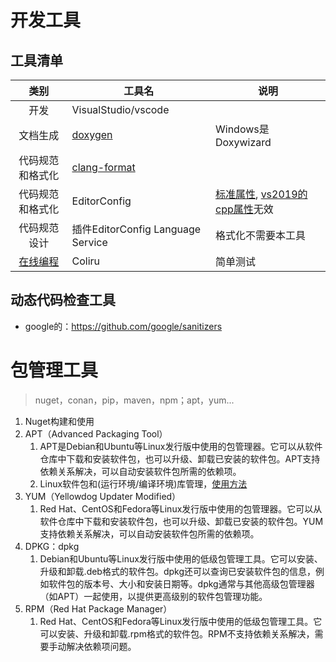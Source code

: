 # 开发工具

## 工具清单
| 类别 | 工具名 | 说明 |
| :-: | - | - |
| 开发 | VisualStudio/vscode |  |
| 文档生成 | [doxygen](./doxygen) | Windows是Doxywizard |
| 代码规范和格式化 | [clang-format](./clang_format) |  |
| 代码规范和格式化 | EditorConfig | [标准属性](https://editorconfig.org/#supported-properties), [vs2019的cpp属性](https://docs.microsoft.com/en-us/visualstudio/ide/cpp-editorconfig-properties?view=vs-2019)无效 |
| 代码规范设计 | 插件EditorConfig Language Service | 格式化不需要本工具 |
| [在线编程](https://coliru.stacked-crooked.com/) | Coliru | 简单测试 |

## 动态代码检查工具
* google的：https://github.com/google/sanitizers

# 包管理工具
> nuget，conan，pip，maven，npm；apt，yum...

1. Nuget构建和使用
1. APT（Advanced Packaging Tool）
    1. APT是Debian和Ubuntu等Linux发行版中使用的包管理器。它可以从软件仓库中下载和安装软件包，也可以升级、卸载已安装的软件包。APT支持依赖关系解决，可以自动安装软件包所需的依赖项。
    1. Linux软件包和(运行环境/编译环境)库管理，[使用方法](/dev/compile?id=%e8%bd%af%e4%bb%b6%e5%8c%85%e9%85%8d%e7%bd%ae%e5%b7%a5%e5%85%b7)
1. YUM（Yellowdog Updater Modified）
    1. Red Hat、CentOS和Fedora等Linux发行版中使用的包管理器。它可以从软件仓库中下载和安装软件包，也可以升级、卸载已安装的软件包。YUM支持依赖关系解决，可以自动安装软件包所需的依赖项。
1. DPKG：dpkg
    1. Debian和Ubuntu等Linux发行版中使用的低级包管理工具。它可以安装、升级和卸载.deb格式的软件包。dpkg还可以查询已安装软件包的信息，例如软件包的版本号、大小和安装日期等。dpkg通常与其他高级包管理器（如APT）一起使用，以提供更高级别的软件包管理功能。
1. RPM（Red Hat Package Manager）
    1. Red Hat、CentOS和Fedora等Linux发行版中使用的低级包管理工具。它可以安装、升级和卸载.rpm格式的软件包。RPM不支持依赖关系解决，需要手动解决依赖项问题。
